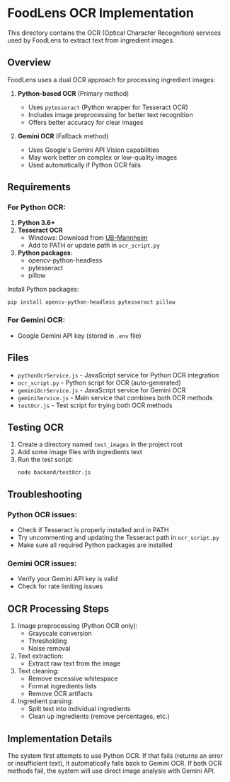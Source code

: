 # FoodLens OCR Implementation

This directory contains the OCR (Optical Character Recognition) services used by FoodLens to extract text from ingredient images.

## Overview

FoodLens uses a dual OCR approach for processing ingredient images:

1. **Python-based OCR** (Primary method)

   - Uses `pytesseract` (Python wrapper for Tesseract OCR)
   - Includes image preprocessing for better text recognition
   - Offers better accuracy for clear images

2. **Gemini OCR** (Fallback method)
   - Uses Google's Gemini API Vision capabilities
   - May work better on complex or low-quality images
   - Used automatically if Python OCR fails

## Requirements

### For Python OCR:

1. **Python 3.6+**
2. **Tesseract OCR**
   - Windows: Download from [UB-Mannheim](https://github.com/UB-Mannheim/tesseract/wiki)
   - Add to PATH or update path in `ocr_script.py`
3. **Python packages**:
   - opencv-python-headless
   - pytesseract
   - pillow

Install Python packages:

```
pip install opencv-python-headless pytesseract pillow
```

### For Gemini OCR:

- Google Gemini API key (stored in `.env` file)

## Files

- `pythonOcrService.js` - JavaScript service for Python OCR integration
- `ocr_script.py` - Python script for OCR (auto-generated)
- `geminiOcrService.js` - JavaScript service for Gemini OCR
- `geminiService.js` - Main service that combines both OCR methods
- `testOcr.js` - Test script for trying both OCR methods

## Testing OCR

1. Create a directory named `test_images` in the project root
2. Add some image files with ingredients text
3. Run the test script:
   ```
   node backend/testOcr.js
   ```

## Troubleshooting

### Python OCR issues:

- Check if Tesseract is properly installed and in PATH
- Try uncommenting and updating the Tesseract path in `ocr_script.py`
- Make sure all required Python packages are installed

### Gemini OCR issues:

- Verify your Gemini API key is valid
- Check for rate limiting issues

## OCR Processing Steps

1. Image preprocessing (Python OCR only):
   - Grayscale conversion
   - Thresholding
   - Noise removal
2. Text extraction:
   - Extract raw text from the image
3. Text cleaning:
   - Remove excessive whitespace
   - Format ingredients lists
   - Remove OCR artifacts
4. Ingredient parsing:
   - Split text into individual ingredients
   - Clean up ingredients (remove percentages, etc.)

## Implementation Details

The system first attempts to use Python OCR. If that fails (returns an error or insufficient text), it automatically falls back to Gemini OCR. If both OCR methods fail, the system will use direct image analysis with Gemini API.
